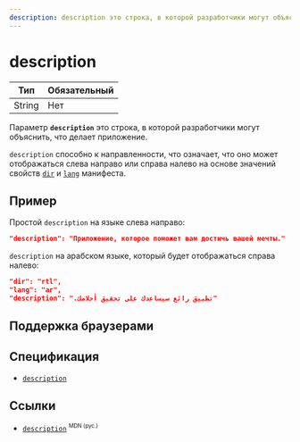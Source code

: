 ```yaml
---
description: description это строка, в которой разработчики могут объяснить, что делает приложение
---
```


# description

| Тип    | Обязательный |
| ------ | ------------ |
| String | Нет          |

Параметр **`description`** это строка, в которой разработчики могут объяснить, что делает приложение.

`description` способно к направленности, что означает, что оно может отображаться слева направо или справа налево на основе значений свойств [`dir`](dir.md) и [`lang`](lang.md) манифеста.

## Пример

Простой `description` на языке слева направо:

```json
"description": "Приложение, которое поможет вам достичь вашей мечты."
```

`description` на арабском языке, который будет отображаться справа налево:

```json
"dir": "rtl",
"lang": "ar",
"description": ".تطبيق رائع سيساعدك على تحقيق أحلامك"
```

## Поддержка браузерами

<p class="ciu_embed" data-feature="mdn-html__manifest__description" data-periods="future_1,current,past_1,past_2" data-accessible-colours="false"></p>

## Спецификация

- [`description`](https://w3c.github.io/manifest/#description-member)

## Ссылки

- [`description`](https://developer.mozilla.org/ru/docs/Web/Manifest/description) <sup><small>MDN (рус.)</small></sup>
